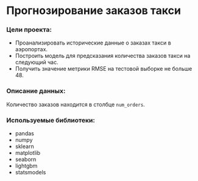 # Прогнозирование заказов такси

### Цели проекта:

* Проанализировать исторические данные о заказах такси в аэропортах.
* Построить модель для предсказания количества заказов такси на следующий час.
* Получить значение метрики RMSE на тестовой выборке не больше 48.  

### Описание данных:

Количество заказов находится в столбце `num_orders`.

### Используемые библиотеки:

- pandas
- numpy
- sklearn
- matplotlib
- seaborn
- lightgbm
- statsmodels
